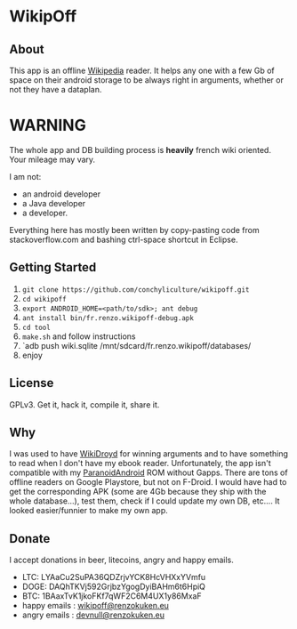 # WikipOff

## About
This app is an offline [Wikipedia](https://www.wikipedia.org/) reader. It helps any one with a few Gb of space on their android storage to be always right in arguments, whether or not they have a dataplan.

# WARNING
The whole app and DB building process is **heavily** french wiki oriented. Your mileage may vary.

I am not:
- an android developer
- a Java developer
- a developer.

Everything here has mostly been written by copy-pasting code from stackoverflow.com and bashing ctrl-space shortcut in Eclipse.

## Getting Started
1. `git clone https://github.com/conchyliculture/wikipoff.git`
2. `cd wikipoff` 
3. `export ANDROID_HOME=<path/to/sdk>; ant debug`
4. `ant install bin/fr.renzo.wikipoff-debug.apk`
5. `cd tool`
6. `make.sh` and follow instructions
7. `adb push wiki.sqlite /mnt/sdcard/fr.renzo.wikipoff/databases/
8. enjoy

## License
GPLv3. Get it, hack it, compile it, share it.

## Why
I was used to have [WikiDroyd](https://play.google.com/store/apps/details?id=com.osa.android.wikidroyd) for winning arguments and to have something to read when I don't have my ebook reader.
Unfortunately, the app isn't compatible with my [ParanoidAndroid](http://paranoidandroid.co/roms/mako/) ROM without Gapps. 
There are tons of offline readers on Google Playstore, but not on F-Droid. I would have had to get the corresponding APK (some are 4Gb because they ship with the whole database...), test them, check if I could update my own DB, etc.... 
It looked easier/funnier to make my own app.

## Donate
I accept donations in beer, litecoins, angry and happy emails.
* LTC: LYAaCu2SuPA36QDZrjvYCK8HcVHXxYVmfu
* DOGE: DAQhTKVj592GrjbzYgogDyiBAHm6t6HpiQ 
* BTC: 1BAaxTvK1jkoFKf7qWF2C6M4UX1y86MxaF
* happy emails : wikipoff@renzokuken.eu
* angry emails : devnull@renzokuken.eu


